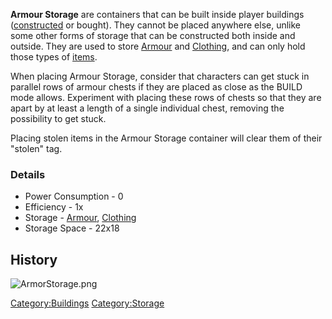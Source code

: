 **Armour Storage** are containers that can be built inside player
buildings ([constructed](Construction.md "wikilink") or bought). They
cannot be placed anywhere else, unlike some other forms of storage that
can be constructed both inside and outside. They are used to store
[Armour](Armour.md "wikilink") and [Clothing](Clothing.md "wikilink"), and can
only hold those types of [items](items.md "wikilink").

When placing Armour Storage, consider that characters can get stuck in
parallel rows of armour chests if they are placed as close as the BUILD
mode allows. Experiment with placing these rows of chests so that they
are apart by at least a length of a single individual chest, removing
the possibility to get stuck.

Placing stolen items in the Armour Storage container will clear them of
their "stolen" tag.

### Details

- Power Consumption - 0
- Efficiency - 1x
- Storage - [Armour](Armour.md "wikilink"), [Clothing](Clothing.md "wikilink")
- Storage Space - 22x18

## History

![](ArmorStorage.png "ArmorStorage.png")

[Category:Buildings](Category:Buildings "wikilink")
[Category:Storage](Category:Storage "wikilink")